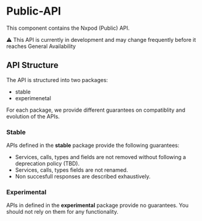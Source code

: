# Public-API

This component contains the Nxpod (Public) API.

:warning: This API is currently in development and may change frequently before it reaches General Availability

## API Structure
The API is structured into two packages:
* stable
* experimenetal

For each package, we provide different guarantees on compatiblity and evolution of the APIs.

### Stable
APIs defined in the **stable** package provide the following guarantees:
* Services, calls, types and fields are not removed without following a deprecation policy (TBD).
* Services, calls, types fields are not renamed.
* Non succesfull responses are described exhaustively.

### Experimental
APIs in defined in the **experimental** package provide no guarantees. You should not rely on them for any functionality.
